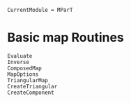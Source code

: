 ```@meta
CurrentModule = MParT
```

# Basic map Routines

```@docs
Evaluate
Inverse
ComposedMap
MapOptions
TriangularMap
CreateTriangular
CreateComponent
```